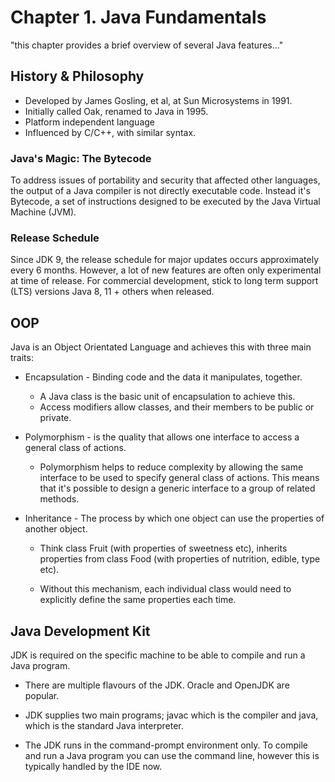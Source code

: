 # Chapter 1. Java Fundamentals

"this chapter provides a brief overview of several Java features..."

## History & Philosophy 
* Developed by James Gosling, et al, at Sun Microsystems in 1991.
* Initially called Oak, renamed to Java in 1995.
* Platform independent language
* Influenced by C/C++, with similar syntax.

### Java's Magic: The Bytecode
To address issues of portability and security that affected other languages, the output of a Java compiler is
not directly executable code. Instead it's Bytecode, a set of instructions designed to be executed by the 
Java Virtual Machine (JVM).

### Release Schedule
Since JDK 9, the release schedule for major updates occurs approximately every 6 months.
However, a lot of new features are often only experimental at time of release. 
For commercial development, stick to long term support (LTS) versions Java 8, 11 + others when released.

## OOP
Java is an Object Orientated Language and achieves this with three main traits:
* Encapsulation - Binding code and the data it manipulates, together.
    * A Java class is the basic unit of encapsulation to achieve this.
    * Access modifiers allow classes, and their members to be public or private.
    
* Polymorphism - is the quality that allows one interface to access a general class of actions.
    * Polymorphism helps to reduce complexity by allowing the same interface to be used to specify
     general class of actions. This means that it's possible to design a generic interface to a group 
      of related methods.
      
* Inheritance - The process by which one object can use the properties of another object.
    * Think class Fruit (with properties of sweetness etc), inherits properties from class Food
      (with properties of nutrition, edible, type etc).
      
    * Without this mechanism, each individual class would need to explicitly define the same properties
    each time.
      
      
## Java Development Kit
JDK is required on the specific machine to be able to compile and run a Java program.
* There are multiple flavours of the JDK. Oracle and OpenJDK are popular.
* JDK supplies two main programs; javac which is the compiler and java, which is the standard
Java interpreter.
  
* The JDK runs in the command-prompt environment only. To compile and run a Java program you can 
use the command line, however this is typically handled by the IDE now.